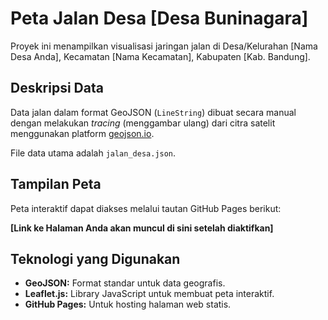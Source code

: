 # Peta Jalan Desa [Desa Buninagara]

Proyek ini menampilkan visualisasi jaringan jalan di Desa/Kelurahan [Nama Desa Anda], Kecamatan [Nama Kecamatan], Kabupaten [Kab. Bandung].

## Deskripsi Data

Data jalan dalam format GeoJSON (`LineString`) dibuat secara manual dengan melakukan _tracing_ (menggambar ulang) dari citra satelit menggunakan platform [geojson.io](http://geojson.io).

File data utama adalah `jalan_desa.json`.

## Tampilan Peta

Peta interaktif dapat diakses melalui tautan GitHub Pages berikut:

**[Link ke Halaman Anda akan muncul di sini setelah diaktifkan]**

## Teknologi yang Digunakan

- **GeoJSON:** Format standar untuk data geografis.
- **Leaflet.js:** Library JavaScript untuk membuat peta interaktif.
- **GitHub Pages:** Untuk hosting halaman web statis.
